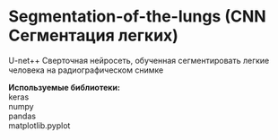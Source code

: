 # Segmentation-of-the-lungs (CNN Сегментация легких) <br>

U-net++ Сверточная нейросеть, обученная сегментировать легкие человека на радиографическом снимке

**Используемые библиотеки:** <br>
keras <br>
numpy <br>
pandas <br>
matplotlib.pyplot <br>
